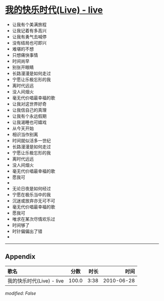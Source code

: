 # [我的快乐时代(Live) - live](https://music.163.com/song?id=64528)

* 让我有个美满旅程
* 让我记着有多高兴
* 让我有勇气去喊停
* 没有结局也可即兴
* 难堪的不想
* 只想痛快事情
* 时间尚早
* 别张开眼睛
* 长路漫漫是如何走过
* 宁愿让乐极忘形的我
* 离时代远远
* 没人间烟火
* 毫无代价唱最幸福的歌
* 让我对这世界好奇
* 让我信自己的真理
* 让我有个永远假期
* 让我渴睡也可嬉戏
* 从今天开始
* 相识当作别离
* 时间就似活多一世纪
* 长路漫漫是如何走过
* 宁愿让乐极忘形的我
* 离时代远远
* 没人间烟火
* 毫无代价唱最幸福的歌
* 愿我可
* 
* 无论日夜是如何经过
* 宁愿在极乐当中的我
* 沉迷或放弃亦无可不可
* 毫无代价唱最幸福的歌
* 愿我可
* 唯求在某次尽情欢乐过
* 时间够了
* 时针偏偏出了错
* 


---

## Appendix

|歌名|分数|时长|时间|
|:---|:---:|---:|---:|
|我的快乐时代(Live) - live|100.0|3:38|2010-06-28

*modified: False*